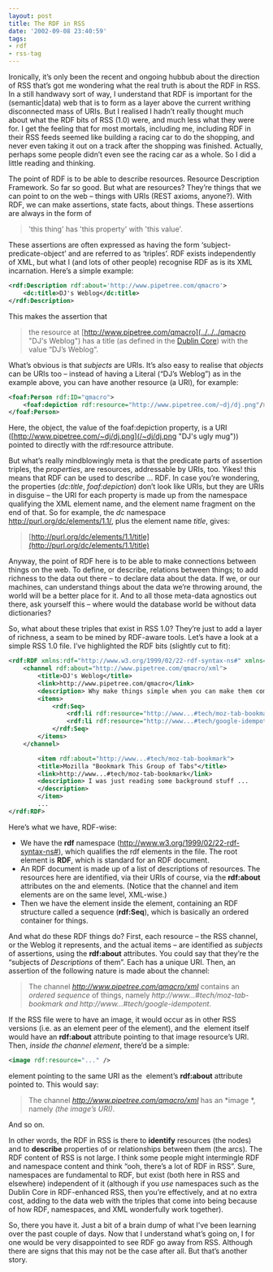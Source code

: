 ```yaml
---
layout: post
title: The RDF in RSS
date: '2002-09-08 23:40:59'
tags:
- rdf
- rss-tag
---
```

Ironically, it’s only been the recent and ongoing hubbub about the direction of RSS that’s got me wondering what the real truth is about the RDF in RSS. In a still handwavy sort of way, I understand that RDF is important for the (semantic|data) web that is to form as a layer above the current writhing disconnected mass of URIs. But I realised I hadn’t really thought much about what the RDF bits of RSS (1.0) were, and much less what they were for. I get the feeling that for most mortals, including me, including RDF in their RSS feeds seemed like building a racing car to do the shopping, and never even taking it out on a track after the shopping was finished. Actually, perhaps some people didn’t even see the racing car as a whole. So I did a little reading and thinking.

The point of RDF is to be able to describe resources. Resource Description Framework. So far so good. But what are resources? They’re things that we can point to on the web – things with URIs (REST axioms, anyone?). With RDF, we can make assertions, state facts, about things. These assertions are always in the form of

> 'this thing' has 'this property' with 'this value'.

These assertions are often expressed as having the form ‘subject-predicate-object’ and are referred to as ‘triples’. RDF exists independently of XML, but what I (and lots of other people) recognise RDF as is its XML incarnation. Here’s a simple example:

```xml
<rdf:Description rdf:about='http://www.pipetree.com/qmacro'>
	<dc:title>DJ's Weblog</dc:title>
</rdf:Description>
```

This makes the assertion that

> the resource at [http://www.pipetree.com/qmacro](../../../qmacro "DJ's Weblog") has a title (as defined in the [Dublin Core](http://purl.org/dc/elements/1.0/ "Dublin Core elements")) with the value “DJ’s Weblog“.

What’s obvious is that *subjects* are URIs. It’s also easy to realise that *objects* can be URIs too – instead of having a Literal (“DJ’s Weblog”) as in the example above, you can have another resource (a URI), for example:

```xml
<foaf:Person rdf:ID="qmacro">
	<foaf:depiction rdf:resource="http://www.pipetree.com/~dj/dj.png"/>
</foaf:Person>
```

Here, the object, the value of the foaf:depiction property, is a URI ([http://www.pipetree.com/~dj/dj.png](/~dj/dj.png "DJ's ugly mug")) pointed to directly with the rdf:resource attribute.

But what’s really mindblowingly meta is that the predicate parts of assertion triples, the *properties*, are resources, addressable by URIs, too. Yikes! this means that RDF can be used to describe … RDF. In case you’re wondering, the properties (*dc:title*, *foaf:depiction*) don’t look like URIs, but they are URIs in disguise – the URI for each property is made up from the namespace qualifying the XML element name, and the element name fragment on the end of that. So for example, the *dc* namespace http://purl.org/dc/elements/1.1/, plus the element name *title*, gives:

> [http://purl.org/dc/elements/1.1/title](http://purl.org/dc/elements/1.1/title)

Anyway, the point of RDF here is to be able to make connections between things on the web. To define, or describe, relations between things; to add richness to the data out there – to declare data about the data. If we, or our machines, can understand things about the data we’re throwing around, the world will be a better place for it. And to all those meta-data agnostics out there, ask yourself this – where would the database world be without data dictionaries?

So, what about these triples that exist in RSS 1.0? They’re just to add a layer of richness, a seam to be mined by RDF-aware tools. Let’s have a look at a simple RSS 1.0 file. I’ve highlighted the RDF bits (slightly cut to fit):

```xml
<rdf:RDF xmlns:rdf="http://www.w3.org/1999/02/22-rdf-syntax-ns#" xmlns="http://purl.org/rss/1.0/">
	<channel rdf:about="http://www.pipetree.com/qmacro/xml">
		<title>DJ's Weblog</title>
		<link>http://www.pipetree.com/qmacro</link>
		<description> Why make things simple when you can make them complicated?</description>
		<items>
			<rdf:Seq>
				<rdf:li rdf:resource="http://www...#tech/moz-tab-bookmark"/>
				<rdf:li rdf:resource="http://www...#tech/google-idempotent" />
			</rdf:Seq>
		</items>
	</channel>

		<item rdf:about="http://www...#tech/moz-tab-bookmark">
		<title>Mozilla "Bookmark This Group of Tabs"</title>
		<link>http://www...#tech/moz-tab-bookmark</link>
		<description> I was just reading some background stuff ...
		</description>
		</item>
		...
</rdf:RDF>
```

Here’s what we have, RDF-wise:

- We have the **rdf** namespace (http://www.w3.org/1999/02/22-rdf-syntax-ns#), which qualifies the rdf elements in the file. The root element is **RDF**, which is standard for an RDF document.
- An RDF document is made up of a list of descriptions of resources. The resources here are identified, via their URIs of course, via the **rdf:about** attributes on the <channel/> and <item/> elements. (Notice that the channel and item elements are on the same level, XML-wise.)
- Then we have the **<items/>** element inside the <channel/> element, containing an RDF structure called a sequence (**rdf:Seq**), which is basically an ordered container for things.

And what do these RDF things do? First, each resource – the RSS channel, or the Weblog it represents, and the actual items – are identified as *subjects* of assertions, using the **rdf:about** attributes. You could say that they’re the “subjects of *Descriptions* of them”. Each has a unique URI. Then, an assertion of the following nature is made about the channel:

> The channel *http://www.pipetree.com/qmacro/xml* contains an *ordered sequence* of things, namely *http://www…#tech/moz-tab-bookmark and http://www…#tech/google-idempotent*.

If the RSS file were to have an image, it would occur as in other RSS versions (i.e. as an element peer of the <channel/> element), and the <image/> element itself would have an **rdf:about** attribute pointing to that image resource’s URI. Then, *inside the channel element*, there’d be a simple:

```xml
<image rdf:resource="..." />
```

element pointing to the same URI as the <image/> element’s **rdf:about** attribute pointed to. This would say:

> The channel *http://www.pipetree.com/qmacro/xml* has an *image *, namely *(the image’s URI)*.

And so on.

In other words, the RDF in RSS is there to **identify** resources (the nodes) and to **describe** properties of or relationships between them (the arcs). The RDF content of RSS is not large. I think some people might intermingle RDF and namespace content and think “ooh, there’s a lot of RDF in RSS”. Sure, namespaces are fundamental to RDF, but exist (both here in RSS and elsewhere) independent of it (although if you *use* namespaces such as the Dublin Core in RDF-enhanced RSS, then you’re effectively, and at no extra cost, adding to the data web with the triples that come into being because of how RDF, namespaces, and XML wonderfully work together).

So, there you have it. Just a bit of a brain dump of what I’ve been learning over the past couple of days. Now that I understand what’s going on, I for one would be very disappointed to see RDF go away from RSS. Although there are signs that this may not be the case after all. But that’s another story.


